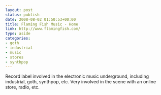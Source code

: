 ```yaml
---
layout: post
status: publish
date: 2008-08-02 01:50:53+00:00
title: Flaming Fish Music - Home
link: http://www.flamingfish.com/
type: aside
categories:
- goth
- industrial
- music
- stores
- synthpop
---
```


Record label involved in the electronic music underground, including industrial, goth, synthpop, etc. Very involved in the scene with an online store, radio, etc.
